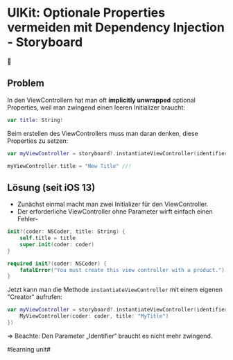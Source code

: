 # UIKit: Optionale Properties vermeiden mit Dependency Injection - Storyboard
💉

## Problem

In den ViewControllern hat man oft **implicitly unwrapped** optional Properties, weil man zwingend einen leeren Initializer braucht:


```swift
var title: String!
```

Beim erstellen des ViewControllers muss man daran denken, diese Properties zu setzen:

```swift
var myViewController = storyboard?.instantiateViewController(identifier: "MyViewController") as MyViewController!

myViewController.title = "New Title" //!
```

## Lösung (seit iOS 13)

- Zunächst einmal macht man zwei Initializer für den ViewController.
- Der erforderliche ViewController ohne Parameter wirft einfach einen Fehler-

```swift
init?(coder: NSCoder, title: String) {
    self.title = title
    super.init(coder: coder)
}

required init?(coder: NSCoder) {
    fatalError("You must create this view controller with a product.")
}
```

Jetzt kann man die Methode `instantiateViewController` mit einem eigenen "Creator" aufrufen:

```swift
var myViewController = storyboard?.instantiateViewController(identifier: "MyViewController",  creator: { coder in 
	MyViewController(coder: coder, title: "MyTitle")
})
```

=\> Beachte: Den Parameter „Identifier“ braucht es nicht mehr zwingend.

#learning unit#